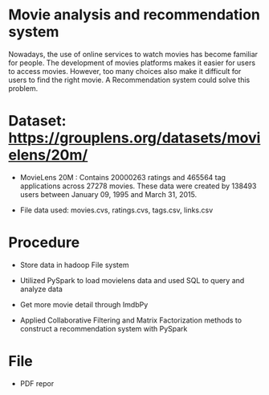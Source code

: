 # Movie analysis and recommendation system

Nowadays, the use of online services to watch movies has become familiar for people. The development of movies platforms makes it easier for users to access movies. However, too many choices also make it difficult for users to find the right movie. A Recommendation system could solve this problem.

# Dataset: https://grouplens.org/datasets/movielens/20m/

- MovieLens 20M : Contains 20000263 ratings and 465564 tag applications across 27278 movies. These data were created by 138493 users between January 09, 1995 and March 31, 2015. 

- File data used: movies.cvs, ratings.cvs, tags.csv, links.csv


# Procedure

- Store data in hadoop File system

- Utilized PySpark to load movielens data and used SQL to query and analyze data 

- Get more movie detail through ImdbPy

- Applied Collaborative Filtering and Matrix Factorization methods to construct a recommendation system with PySpark
# File
- PDF repor
